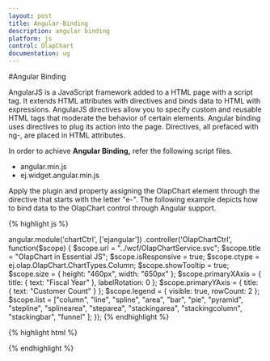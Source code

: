 ```yaml
---
layout: post
title: Angular-Binding
description: angular binding
platform: js
control: OlapChart
documentation: ug
---
```


#Angular Binding

AngularJS is a JavaScript framework added to a HTML page with a script tag. It extends HTML attributes with directives and binds data to HTML with expressions. AngularJS directives allow you to specify custom and reusable HTML tags that moderate the behavior of certain elements. Angular binding uses directives to plug its action into the page. Directives, all prefaced with ng-, are placed in HTML attributes.

In order to achieve **Angular Binding,** refer the following script files.

* angular.min.js
* ej.widget.angular.min.js

Apply the plugin and property assigning the OlapChart element through the directive that starts with the letter "e-". The following example depicts how to bind data to the OlapChart control through Angular support.

{% highlight js %}

angular.module('chartCtrl', ['ejangular'])
    .controller('OlapChartCtrl', function($scope) {
        $scope.url = "../wcf/OlapChartService.svc";
        $scope.title = "OlapChart in Essential JS";
        $scope.isResponsive = true;
        $scope.ctype = ej.olap.OlapChart.ChartTypes.Column;
        $scope.showTooltip = true;
        $scope.size = {
            height: "460px",
            width: "650px"
        };
        $scope.primaryXAxis = {
            title: {
                text: "Fiscal Year"
            },
            labelRotation: 0
        };
        $scope.primaryYAxis = {
            title: {
                text: "Customer Count"
            }
        };
        $scope.legend = {
            visible: true,
            rowCount: 2
        };
        $scope.list = ["column", "line", "spline", "area", "bar", "pie", "pyramid", "stepline", "splinearea", "steparea",
            "stackingarea", "stackingcolumn", "stackingbar", "funnel"
        ];
    });
{% endhighlight %}

{% highlight html %}

<div id="OlapChart" ej-olapchart e-url="url" e-title-text="title" e-showtooltip="showTooltip" e-isResponsive="isResponsive" e-animation="animation" e-commonseriesoptions-type="ctype" e-commonseriesoptions-tooltip-visible="showTooltip" e-size="size" e-primaryxaxis="primaryXAxis" e-primaryyaxis="primaryYAxis" e-legend="legend" e-load='loadTheme' />

{% endhighlight %}


